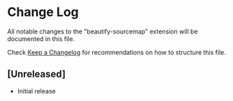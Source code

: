# Change Log

All notable changes to the "beautify-sourcemap" extension will be documented in this file.

Check [Keep a Changelog](http://keepachangelog.com/) for recommendations on how to structure this file.

## [Unreleased]

- Initial release